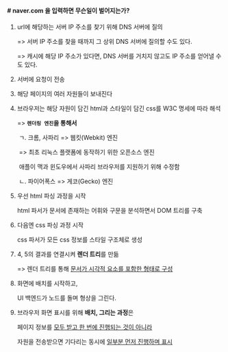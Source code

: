 #### \# naver.com 을 입력하면 무슨일이 벌어지는가?

1. url에 해당하는 서버 IP 주소를 찾기 위해 DNS 서버에 질의

   => 서버 IP 주소를 찾을 때까지 그 상위 DNS 서버에 질의할 수도 있다.

   => 캐시에 해당 IP 주소가 있다면, DNS 서버를 거치지 않고도 IP 주소를 얻어낼 수도 있다.

2. 서버에 요청이 전송

3. 해당 페이지의 여러 자원들이 보내진다

3. 브라우저는 해당 자원이 담긴 html과 스타일이 담긴 css를 W3C 명세에 따라 해석

   => **`렌더링 엔진`을 통해서**

   ​		ㄱ. 크롬, 사파리 => 웹킷(Webkit) 엔진

   ​											=> 최초 리눅스 플랫폼에 동작하기 위한 오픈소스 엔진

   ​                                                  애플이 맥과 윈도우에서 사파리 브라우저를 지원하기 위해 수정함

   ​		ㄴ. 파이어폭스 => 게코(Gecko) 엔진

4. 우선 html 파싱 과정을 시작

   html 파서가 문서에 존재하는 어휘와 구문을 분석하면서 DOM 트리를 구축

5. 다음엔 css 파싱 과정 시작

   css 파서가 모든 css 정보를 스타일 구조체로 생성

6. 4, 5의 결과를 연결시켜 **렌더 트리**를 만듦

   => 렌더 트리를 통해 <u>문서가 시각적 요소를 포함한 형태로 구성</u>

7. 화면에 배치를 시작하고,

   UI 백엔드가 노드를 돌며 형상을 그린다.

8. 브라우저 화면 표시를 위해 **배치, 그리는 과정**은

   페이지 정보를 <u>모두 받고 한 번에 진행되는 것이 아니라</u>

   자원을 전송받으면 기다리는 동시에 <u>일부분 먼저 진행하며 표시</u>

   



